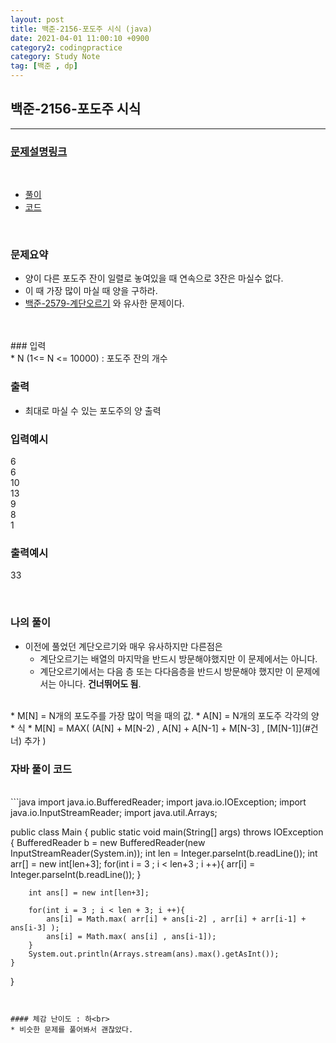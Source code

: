 ```yaml
---
layout: post
title: 백준-2156-포도주 시식 (java)
date: 2021-04-01 11:00:10 +0900
category2: codingpractice
category: Study Note
tag: [백준 , dp]
---
```


## 백준-2156-포도주 시식

---
### [문제설명링크   ](https://www.acmicpc.net/problem/2156)
<br>  
  
* [풀이](#나의-풀이)
* [코드](#자바-풀이-코드)  

<br>  

### 문제요약 

* 양이 다른 포도주 잔이 일렬로 놓여있을 때 연속으로 3잔은 마실수 없다.
* 이 때 가장 많이 마실 때 양을 구하라.
* [백준-2579-계단오르기](/111cp/2021/03/27/bj2579.html) 와 유사한 문제이다.
   
<br>  


<br>
### 입력<br>
* N (1<= N <= 10000) : 포도주 잔의 개수


### 출력  <br>   

* 최대로 마실 수 있는 포도주의 양 출력



### 입력예시<br>  

6<br>
6<br>
10<br>
13<br>
9<br>
8<br>
1<br>

### 출력예시<br>    

33
 



<br>

### 나의 풀이<br>  

* 이전에 풀었던 계단오르기와 매우 유사하지만 다른점은 
	* 계단오르기는 배열의 마지막을 반드시 방문해야했지만 이 문제에서는 아니다.
	* 계단오르기에서는 다음 층 또는 다다음층을 반드시 방문해야 했지만 이 문제에서는 아니다. **건너뛰어도 됨**.
<br>
* M[N] = N개의 포도주를 가장 많이 먹을 때의 값.
* A[N] = N개의 포도주 각각의 양
* 식
	* M[N] = MAX( (A[N] + M[N-2) , A[N] + A[N-1] + M[N-3]  ,  [M[N-1]](#건너) 추가 )
<br>  
 	
 
### 자바 풀이 코드  

<br>
```java
import java.io.BufferedReader;
import java.io.IOException;
import java.io.InputStreamReader;
import java.util.Arrays;

public class Main {
    public static void main(String[] args) throws IOException {
        BufferedReader b = new BufferedReader(new InputStreamReader(System.in));
        int len = Integer.parseInt(b.readLine());
        int arr[] = new int[len+3];
        for(int i = 3 ; i < len+3 ; i ++){
            arr[i] = Integer.parseInt(b.readLine());
        }

        int ans[] = new int[len+3];

        for(int i = 3 ; i < len + 3; i ++){
            ans[i] = Math.max( arr[i] + ans[i-2] , arr[i] + arr[i-1] + ans[i-3] );
            ans[i] = Math.max( ans[i] , ans[i-1]);
        }
        System.out.println(Arrays.stream(ans).max().getAsInt());
    }
}

```


#### 체감 난이도 : 하<br>  
* 비슷한 문제를 풀어봐서 괜찮았다.